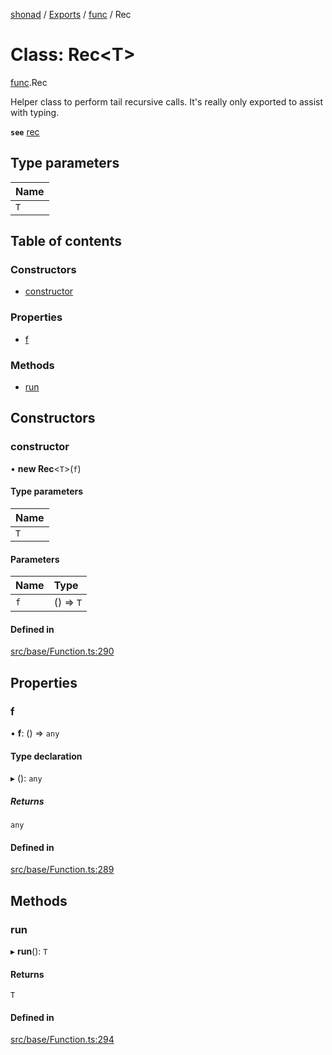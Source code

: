 [shonad](../README.md) / [Exports](../modules.md) / [func](../modules/func.md) / Rec

# Class: Rec<T\>

[func](../modules/func.md).Rec

Helper class to perform tail recursive calls. It's really only
exported to assist with typing.

**`see`** [rec](../modules/func.md#rec)

## Type parameters

| Name |
| :------ |
| `T` |

## Table of contents

### Constructors

- [constructor](func.Rec.md#constructor)

### Properties

- [f](func.Rec.md#f)

### Methods

- [run](func.Rec.md#run)

## Constructors

### constructor

• **new Rec**<`T`\>(`f`)

#### Type parameters

| Name |
| :------ |
| `T` |

#### Parameters

| Name | Type |
| :------ | :------ |
| `f` | () => `T` |

#### Defined in

[src/base/Function.ts:290](https://github.com/jonlaing/shonad/blob/eb3a480/src/base/Function.ts#L290)

## Properties

### f

• **f**: () => `any`

#### Type declaration

▸ (): `any`

##### Returns

`any`

#### Defined in

[src/base/Function.ts:289](https://github.com/jonlaing/shonad/blob/eb3a480/src/base/Function.ts#L289)

## Methods

### run

▸ **run**(): `T`

#### Returns

`T`

#### Defined in

[src/base/Function.ts:294](https://github.com/jonlaing/shonad/blob/eb3a480/src/base/Function.ts#L294)
